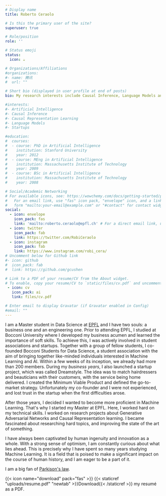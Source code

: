 ```yaml
---
# Display name
title: Roberto Ceraolo

# Is this the primary user of the site?
superuser: true

# Role/position
role: ''

# Status emoji
status:
  icon: ☕️

# Organizations/Affiliations
#organizations:
#- name: 腾讯
#  url: ""

# Short bio (displayed in user profile at end of posts)
bio: My research interests include Causal Inference, Language Models and Business Analytics. 

#interests:
#- Artificial Intelligence
#- Causal Inference
#- Causal Representation Learning
#- Language Models
#- Startups

#education:
#  courses:
#  - course: PhD in Artificial Intelligence
#    institution: Stanford University
#    year: 2012
#  - course: MEng in Artificial Intelligence
#    institution: Massachusetts Institute of Technology
#    year: 2009
#  - course: BSc in Artificial Intelligence
#    institution: Massachusetts Institute of Technology
#    year: 2008

# Social/Academic Networking
# For available icons, see: https://wowchemy.com/docs/getting-started/page-builder/#icons
#   For an email link, use "fas" icon pack, "envelope" icon, and a link in the
#   form "mailto:your-email@example.com" or "#contact" for contact widget.
social:
  - icon: envelope
    icon_pack: fas
    link: 'mailto:roberto.ceraolo@epfl.ch' # For a direct email link, use "mailto:test@example.org".
  - icon: twitter
    icon_pack: fab
    link: https://twitter.com/RobiCeraolo
  - icon: instagram
    icon_pack: fab
    link: https://www.instagram.com/robi_cera/
# Uncomment below for Github link
#- icon: github
#  icon_pack: fab
#  link: https://github.com/gcushen

# Link to a PDF of your resume/CV from the About widget.
# To enable, copy your resume/CV to `static/files/cv.pdf` and uncomment the lines below.
 - icon: cv
   icon_pack: ai
   link: files/cv.pdf

# Enter email to display Gravatar (if Gravatar enabled in Config)
#email: ""
---
```


I am a Master student in Data Science at [EPFL](https://www.epfl.ch/) and I have two souls: a business one and an engineering one. Prior to attending EPFL, I studied at Bocconi University where I developed my business acumen and learned the importance of soft skills. To achieve this, I was actively involved in student associations and startups. Together with a group of fellow students, I co-founded Bocconi Students for Data Science, a student association with the aim of bringing together like-minded individuals interested in Machine Learning and AI. Within a few weeks of its inception, we already had more than 200 members. During my _business years_, I also launched a startup project, which was called Dreamstyle. The idea was to match hairdressers and beauticians with their customers, with the service being home delivered. I created the Minimum Viable Product and defined the go-to-market strategy. Unfortunately my co-founder and I were not experienced, and lost trust in the startup when the first difficulties arose. 

After those years, I decided I wanted to become more proficient in Machine Learning. That's why I started my Master at EPFL. Here, I worked hard on my technical skills. I worked on research projects about Generative Adversarial Networks and Causal Representation learning. I became fascinated about researching hard topics, and improving the state of the art of something. 

I have always been captivated by human ingenuity and innovation as a whole. With a strong sense of optimism, I am constantly curious about what lies ahead. This is precisely why I have spent so many years studying Machine Learning. It is a field that is poised to make a significant impact on the course of human history, and I am eager to be a part of it.


I am a big fan of [Parkison's law](https://en.wikipedia.org/wiki/Parkinson%27s_law).





{{< icon name="download" pack="fas" >}} {{< staticref "uploads/resume.pdf" "newtab" >}}Download{{< /staticref >}} my resumé as a PDF.
